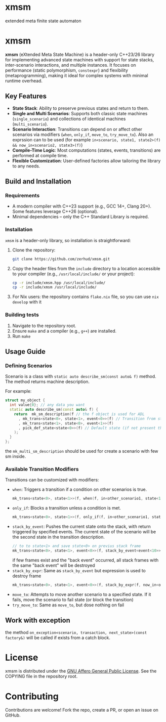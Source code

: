 # xmsm
extended meta finite state automaton

# xmsm

**xmsm** (eXtended Meta State Machine) is a header-only C++23/26 library for implementing advanced state machines with support for state stacks, inter-scenario interactions, and multiple instances. It focuses on performance (static polymorphism, `constexpr`) and flexibility (metaprogramming), making it ideal for complex systems with minimal runtime overhead.

## Key Features
- **State Stack**: Ability to preserve previous states and return to them.
- **Single and Multi Scenarios**: Supports both classic state machines (`single_scenario`) and collections of identical machines (`multi_scenario`).
- **Scenario Interaction**: Transitions can depend on or affect other scenarios via modifiers (`when`, `only_if`, `move_to`, `try_move_to`). Also an exprssion can to be used (for example `in<scenario, state1, state2>(f) && now_in<scenario2, state3>(f)`)
- **Compile-Time Logic**: Most computations (states, events, transitions) are performed at compile time.
- **Flexible Customization**: User-defined factories allow tailoring the library to any needs.

## Build and Installation

### Requirements
- A modern compiler with C++23 support (e.g., GCC 14+, Clang 20+). Some features leverage C++26 (optional).
- Minimal dependencies – only the C++ Standard Library is required.

### Installation
`xmsm` is a header-only library, so installation is straightforward:
1. Clone the repository:
   ```bash
   git clone https://github.com/zerhud/xmsm.git
   ```
1. Copy the header files from the `include` directory to a location accessible to your compiler (e.g., `/usr/local/include/` or your project):
   ```bash
   cp -r include/xmsm.hpp /usr/local/include/
   cp -r include/xmsm /usr/local/include/
   ```
1. For Nix users: the repository contains `flake.nix` file, so you can use `nix develop` with it

### Building tests
1. Navigate to the repository root.
2. Ensure `make` and a compiler (e.g., `g++`) are installed.
3. Run `make`

## Usage Guide
### Defining Scenarios
Scenario is a class with `static auto describe_sm(const auto& f)` method. The method returns machine description.

For example:
```c++
struct my_object {
  int value{0}; // any data you want
  static auto describe_sm(const auto& f) {
    return  mk_sm_description(f // the f object is used for ADL
      , mk_trans<state<0>, state<1>, event<0>>(f) // Transition from state<0> to state<1> on event<0>
      , mk_trans<state<1>, state<0>, event<1>>(f)
      , pick_def_state<state<0>>(f) // Default state (if not present the first, e.g. state<0> will be used)
    );
  }
};
```

the `mk_multi_sm_description` should be used for create a scenario with few sm inside.

### Available Transition Modifiers
Transitions can be customized with modifiers:

- `when`: Triggers a transition if a condition on other scenarios is true.
   ```c++
  mk_trans<state<0>, state<1>>(f, when(f, in<other_scenario1, state<1>>(f) && now_in<other_scenario2, state<2>>(f)))
   ```
- `only_if`: Blocks a transition unless a condition is met.
   ```c++
  mk_trans<state<0>, state<1>>(f, only_if(f, in<other_scenario1, state<1>>(f)))
   ```
- `stack_by_event`: Pushes the current state onto the stack, with return triggered by specified events. The current state of the scenario will be the second state in the transition description.
   ```c++
  // to to state<1> and save state<0> on previus stack frame
  mk_trans<state<0>, state<1>, event<0>>(f, stack_by_event<event<10>>(f))
   ```
  if few frames exist and the "back event" occurred, all stack frames with the same "back event" will be destroyed
- `stack_by_expr`: Same as `stack_by_event` but expression is used to destroy frame
   ```c++
  mk_trans<state<0>, state<1>, event<0>>(f, stack_by_expr(f, now_in<other_scenario1, state<1>>(f)))
   ```
- `move_to`: Attempts to move another scenario to a specified state. If it fails, move the scenario to fail state (or block the transition)
- `try_move_to`: Same as `move_to`, but dose nothing on fail

## Work with exception

the method `on_exception<scenario, transaction, next_state>(const factory&)` will be called if exists from a catch block.

# License
xmsm is distributed under the [GNU Affero General Public License](https://www.gnu.org/licenses/). See the COPYING file in the repository root.

# Contributing
Contributions are welcome! Fork the repo, create a PR, or open an issue on GitHub.